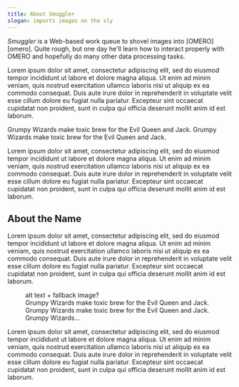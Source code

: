 ```yaml
---
title: About Smuggler
slogan: imports images on the sly
---
```

<p class="intro">
<em>Smuggler</em> is a Web-based work queue to shovel images into
[OMERO][omero]. Quite rough, but one day he'll learn how to interact properly
with OMERO and hopefully do many other data processing tasks.
</p>

Lorem ipsum dolor sit amet, consectetur adipiscing elit, sed do eiusmod tempor
incididunt ut labore et dolore magna aliqua. Ut enim ad minim veniam, quis
nostrud exercitation ullamco laboris nisi ut aliquip ex ea commodo consequat.
Duis aute irure dolor in reprehenderit in voluptate velit esse cillum dolore
eu fugiat nulla pariatur. Excepteur sint occaecat cupidatat non proident, sunt
in culpa qui officia deserunt mollit anim id est laborum.

<p class="pull-quote">
Grumpy Wizards make toxic brew for the Evil Queen and Jack.
Grumpy Wizards make toxic brew for the Evil Queen and Jack.
</p>

Lorem ipsum dolor sit amet, consectetur adipiscing elit, sed do eiusmod tempor
incididunt ut labore et dolore magna aliqua. Ut enim ad minim veniam, quis
nostrud exercitation ullamco laboris nisi ut aliquip ex ea commodo consequat.
Duis aute irure dolor in reprehenderit in voluptate velit esse cillum dolore
eu fugiat nulla pariatur. Excepteur sint occaecat cupidatat non proident, sunt
in culpa qui officia deserunt mollit anim id est laborum.

About the Name
--------------
Lorem ipsum dolor sit amet, consectetur adipiscing elit, sed do eiusmod tempor
incididunt ut labore et dolore magna aliqua. Ut enim ad minim veniam, quis
nostrud exercitation ullamco laboris nisi ut aliquip ex ea commodo consequat.
Duis aute irure dolor in reprehenderit in voluptate velit esse cillum dolore
eu fugiat nulla pariatur. Excepteur sint occaecat cupidatat non proident, sunt
in culpa qui officia deserunt mollit anim id est laborum.

<figure id="pic-1">
  <object type="image/svg+xml" data="1.channel.svg">
  alt text + fallback image?
  </object>
  <figcaption>
Grumpy Wizards make toxic brew for the Evil Queen and Jack. Grumpy Wizards
make toxic brew for the Evil Queen and Jack. Grumpy Wizards...
  </figcaption>
</figure>

Lorem ipsum dolor sit amet, consectetur adipiscing elit, sed do eiusmod tempor
incididunt ut labore et dolore magna aliqua. Ut enim ad minim veniam, quis
nostrud exercitation ullamco laboris nisi ut aliquip ex ea commodo consequat.
Duis aute irure dolor in reprehenderit in voluptate velit esse cillum dolore
eu fugiat nulla pariatur. Excepteur sint occaecat cupidatat non proident, sunt
in culpa qui officia deserunt mollit anim id est laborum.



[omero]: http://www.openmicroscopy.org/site/products/omero
    "OMERO Home"
